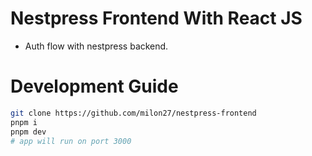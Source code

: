 # Nestpress Frontend With React JS

-   Auth flow with nestpress backend.

# Development Guide

```bash
git clone https://github.com/milon27/nestpress-frontend
pnpm i
pnpm dev
# app will run on port 3000
```
